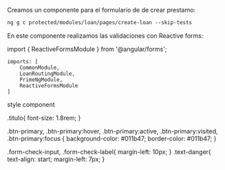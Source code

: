 Creamos un componente para el formulario de de crear prestamo:
```txt
ng g c protected/modules/loan/pages/create-loan --skip-tests
```
En este componente realizamos las validaciones con Reactive forms:

import { ReactiveFormsModule } from '@angular/forms';

    imports: [
        CommonModule,
        LoanRoutingModule,
        PrimeNgModule,
        ReactiveFormsModule
    ]

style  component

.titulo{
    font-size: 1.8rem;
}

.btn-primary,
.btn-primary:hover,
.btn-primary:active,
.btn-primary:visited,
.btn-primary:focus {
    background-color: #011b47;
    border-color: #011b47;
}

.form-check-input, .form-check-label{
    margin-left: 10px;
}
.text-danger{
    text-align: start;
    margin-left: 7px;
}